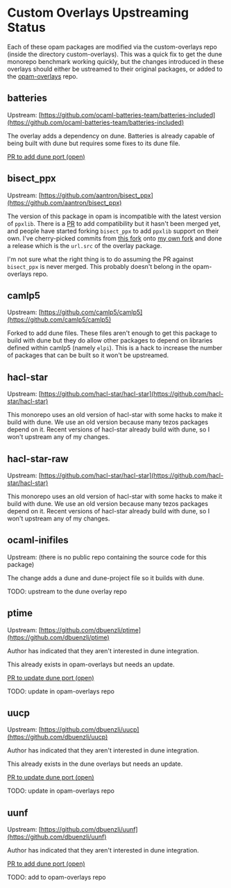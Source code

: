 # Custom Overlays Upstreaming Status

Each of these opam packages are modified via the custom-overlays repo (inside
the directory custom-overlays). This was a quick fix to get the dune monorepo
benchmark working quickly, but the changes introduced in these overlays should
either be ustreamed to their original packages, or added to the
[opam-overlays](https://github.com/dune-universe/opam-overlays.git) repo.

## batteries

Upstream: [https://github.com/ocaml-batteries-team/batteries-included](https://github.com/ocaml-batteries-team/batteries-included)

The overlay adds a dependency on dune. Batteries is already capable of being built with dune
but requires some fixes to its dune file.

[PR to add dune port (open)](https://github.com/dune-universe/batteries-included/pull/1)

## bisect_ppx

Upstream: [https://github.com/aantron/bisect_ppx](https://github.com/aantron/bisect_ppx)

The version of this package in opam is incompatible with the latest version of `ppxlib`. There is a [PR](https://github.com/aantron/bisect_ppx/pull/400)
to add compatibility but it hasn't been merged yet, and people have started
forking `bisect_ppx` to add `ppxlib` support on their own. I've cherry-picked
commits from [this fork](https://github.com/anmonteiro/bisect_ppx/tree/fork)
onto [my own
fork](https://github.com/gridbugs/bisect_ppx/tree/ppxlib-compatibility) and done
a release which is the `url.src` of the overlay package.

I'm not sure what the right thing is to do assuming the PR against `bisect_ppx`
is never merged. This probably doesn't belong in the opam-overlays repo.

## camlp5

Upstream: [https://github.com/camlp5/camlp5](https://github.com/camlp5/camlp5)

Forked to add dune files. These files aren't enough to get this package to build
with dune but they do allow other packages to depend on libraries defined within
camlp5 (namely `elpi`). This is a hack to increase the number of packages that
can be built so it won't be upstreamed.

## hacl-star

Upstream: [https://github.com/hacl-star/hacl-star](https://github.com/hacl-star/hacl-star)

This monorepo uses an old version of hacl-star with some hacks to make it build
with dune. We use an old version because many tezos packages depend on it.
Recent versions of hacl-star already build with dune, so I won't upstream any of
my changes.

## hacl-star-raw

Upstream: [https://github.com/hacl-star/hacl-star](https://github.com/hacl-star/hacl-star)

This monorepo uses an old version of hacl-star with some hacks to make it build
with dune. We use an old version because many tezos packages depend on it.
Recent versions of hacl-star already build with dune, so I won't upstream any of
my changes.

## ocaml-inifiles

Upstream: (there is no public repo containing the source code for this package)

The change adds a dune and dune-project file so it builds with dune.

TODO: upstream to the dune overlay repo


## ptime

Upstream: [https://github.com/dbuenzli/ptime](https://github.com/dbuenzli/ptime)

Author has indicated that they aren't interested in dune integration.

This already exists in opam-overlays but needs an update.

[PR to update dune port (open)](https://github.com/dune-universe/ptime/pull/2)

TODO: update in opam-overlays repo

## uucp

Upstream: [https://github.com/dbuenzli/uucp](https://github.com/dbuenzli/uucp)

Author has indicated that they aren't interested in dune integration.

This already exists in the dune overlays but needs an update.

[PR to update dune port (open)](https://github.com/dune-universe/uucp/pull/1)

TODO: update in opam-overlays repo


## uunf

Upstream: [https://github.com/dbuenzli/uunf](https://github.com/dbuenzli/uunf)

Author has indicated that they aren't interested in dune integration.

[PR to add dune port (open)](https://github.com/dune-universe/uunf/pull/1)

TODO: add to opam-overlays repo
